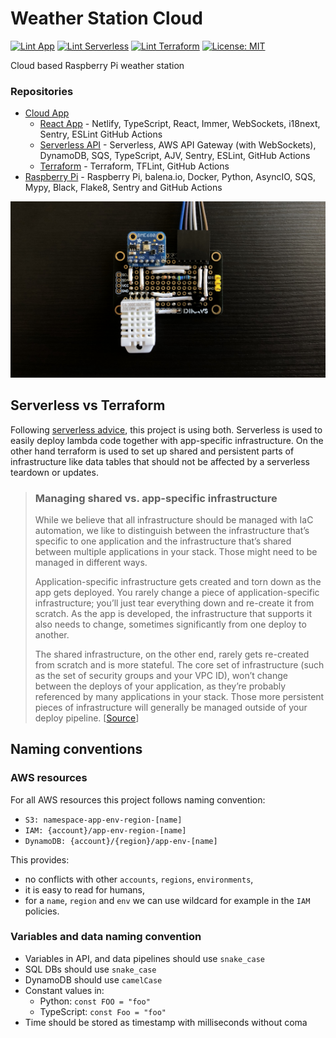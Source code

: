 # Weather Station Cloud

[![Lint App](https://github.com/bartoszadamczyk/weather-station-cloud/actions/workflows/lint_app.yml/badge.svg?branch=main)](https://github.com/bartoszadamczyk/weather-station-cloud/actions/workflows/lint_app.yml)
[![Lint Serverless](https://github.com/bartoszadamczyk/weather-station-cloud/actions/workflows/test_serverless.yml/badge.svg?branch=main)](https://github.com/bartoszadamczyk/weather-station-cloud/actions/workflows/test_serverless.yml)
[![Lint Terraform](https://github.com/bartoszadamczyk/weather-station-cloud/actions/workflows/lint_terraform.yml/badge.svg?branch=main)](https://github.com/bartoszadamczyk/weather-station-cloud/actions/workflows/lint_terraform.yml)
[![License: MIT](https://img.shields.io/github/license/bartoszadamczyk/weather-station-cloud)](https://github.com/bartoszadamczyk/weather-station-cloud/blob/main/LICENSE)

Cloud based Raspberry Pi weather station

### Repositories

- [Cloud App](https://github.com/bartoszadamczyk/weather-station-cloud)
    - [React App](https://github.com/bartoszadamczyk/weather-station-cloud/app) - Netlify, TypeScript, React, Immer,
      WebSockets, i18next, Sentry, ESLint GitHub Actions
    - [Serverless API](https://github.com/bartoszadamczyk/weather-station-cloud/serverless) - Serverless, AWS API
      Gateway (with WebSockets), DynamoDB, SQS, TypeScript, AJV, Sentry, ESLint, GitHub Actions
    - [Terraform](https://github.com/bartoszadamczyk/weather-station-cloud/terraform) - Terraform, TFLint, GitHub
      Actions
- [Raspberry Pi](https://github.com/bartoszadamczyk/weather-station-rpi) - Raspberry Pi, balena.io, Docker, Python,
  AsyncIO, SQS, Mypy, Black, Flake8, Sentry and GitHub Actions

![All sensors module](https://github.com/bartoszadamczyk/weather-station-rpi/blob/main/docs/all-sensors-module.jpg?raw=true)

## Serverless vs Terraform

Following [serverless advice](https://www.serverless.com/blog/definitive-guide-terraform-serverless), this project is
using both. Serverless is used to easily deploy lambda code together with app-specific infrastructure. On the other hand
terraform is used to set up shared and persistent parts of infrastructure like data tables that should not be affected
by a serverless teardown or updates.

> ### Managing shared vs. app-specific infrastructure
> While we believe that all infrastructure should be managed with IaC automation, we like to distinguish between the
> infrastructure that’s specific to one application and the infrastructure that’s shared between multiple applications
> in your stack. Those might need to be managed in different ways.
>
> Application-specific infrastructure gets created and torn down as the app gets deployed. You rarely change a piece of
> application-specific infrastructure; you’ll just tear everything down and re-create it from scratch. As the app is
> developed, the infrastructure that supports it also needs to change, sometimes significantly from one deploy to another.
>
> The shared infrastructure, on the other end, rarely gets re-created from scratch and is more stateful. The core set of
> infrastructure (such as the set of security groups and your VPC ID), won’t change between the deploys of your
> application, as they’re probably referenced by many applications in your stack. Those more persistent pieces of
> infrastructure will generally be managed outside of your deploy pipeline.
[[Source](https://www.serverless.com/blog/definitive-guide-terraform-serverless)]

## Naming conventions

### AWS resources

For all AWS resources this project follows naming convention:

- `S3: namespace-app-env-region-[name]`
- `IAM: {account}/app-env-region-[name]`
- `DynamoDB: {account}/{region}/app-env-[name]`

This provides:

- no conflicts with other `accounts`, `regions`, `environments`,
- it is easy to read for humans,
- for a `name`, `region` and `env` we can use wildcard for example in the `IAM` policies.

### Variables and data naming convention

- Variables in API, and data pipelines should use `snake_case`
- SQL DBs should use `snake_case`
- DynamoDB should use `camelCase`
- Constant values in:
    - Python: `const FOO = "foo"`
    - TypeScript: `const Foo = "foo"`
- Time should be stored as timestamp with milliseconds without coma
